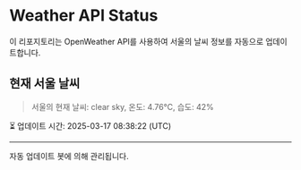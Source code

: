 
# Weather API Status

이 리포지토리는 OpenWeather API를 사용하여 서울의 날씨 정보를 자동으로 업데이트합니다.

## 현재 서울 날씨
> 서울의 현재 날씨: clear sky, 온도: 4.76°C, 습도: 42%

⏳ 업데이트 시간: 2025-03-17 08:38:22 (UTC)

---
자동 업데이트 봇에 의해 관리됩니다.

